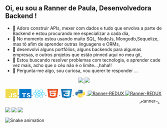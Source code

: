 ## Oi, eu sou a Ranner de Paula, Desenvolvedora Backend !



- 🔭 Adoro construir APIs, mexer com dados e tudo que envolva a parte de Backend e estou procurando me especializar a cada dia,
- 🌱 No momento estou usando muito SQL, NodeJs, Mongodb,Sequelize, mas tô afim de aprender outras linguagens e ORMs,
- 👯 desenvolvi alguns portfólios, alguns backends para algumas empresas, e outros projetos que estão pinned aqui no meu git,
- 🤔 Estou buscando resolver problemas com tecnologia, e aprender cade vez mais, acho que o céu não é o limite...,haha!!
- 💬 Pergunta-me algo, sou curiosa, vou querer te responder ...


<div align="center">
  <a href="https://ranner106-ranner106.vercel.app">
  <img height="180em" src="https://github-readme-stats.vercel.app//api?username=Ranner106&show_icons=true&theme=dracula&include_all_commits=true&count_private=true"/>
  <img height="180em" src="https://github-readme-stats.vercel.app/api/top-langs/?username=Ranner106&layout=compact&langs_count=7&theme=dracula"/>
</div>

<div style="display: inline_block"><br>
  <img align="center" alt="Ranner-Js" height="30" width="40" src="https://raw.githubusercontent.com/devicons/devicon/master/icons/javascript/javascript-plain.svg">
  <img align="center" alt="Ranner-Ts" height="30" width="40" src="https://raw.githubusercontent.com/devicons/devicon/master/icons/typescript/typescript-plain.svg">
  <img align="center" alt="Ranner-React" height="30" width="40" src="https://raw.githubusercontent.com/devicons/devicon/master/icons/react/react-original.svg">
  <img align="center" alt="Ranner-HTML" height="30" width="40" src="https://raw.githubusercontent.com/devicons/devicon/master/icons/html5/html5-original.svg">
  <img align="center" alt="Rafa-CSS" height="30" width="40" src="https://raw.githubusercontent.com/devicons/devicon/master/icons/css3/css3-original.svg">
  <img align="center" alt="Rafa-Python" height="30" width="40" src="https://raw.githubusercontent.com/devicons/devicon/master/icons/python/python-original.svg">
  <img align="center" alt="Ranner-REDUX" height="30" width="40" src="https://cdn.jsdelivr.net/gh/devicons/devicon/icons/redux/redux-original.svg" >
  <img align="center" alt="Ranner-REDUX" height="30" width="40" src="https://cdn.jsdelivr.net/gh/devicons/devicon/icons/nodejs/nodejs-original.svg" >
  <img align="right" alt="Ranner-gif" height="150" style="border-radius:50px;" src="https://www.faladev.com/assets/img/logo.svg">
</div>
  
  ##
  
  <div> 
  <a href="https://www.instagram.com/rannerdepaula/?hl=pt-br" target="_blank"><img src="https://img.shields.io/badge/-Instagram-%23E4405F?style=for-the-badge&logo=instagram&logoColor=white" target="_blank"></a>
 	  <a href = "mailto:rannerdepaula@gmail.com"><img src="https://img.shields.io/badge/-Gmail-%23333?style=for-the-badge&logo=gmail&logoColor=white" target="_blank"></a>
  <a href="https://www.linkedin.com/in/ranner-de-paula-7a902b232/" target="_blank"><img src="https://img.shields.io/badge/-LinkedIn-%230077B5?style=for-the-badge&logo=linkedin&logoColor=white" target="_blank"></a> 
 
  ![Snake animation](https://github.com/Ranner106/Ranner106/blob/output/github-contribution-grid-snake.svg)
 
</div>
